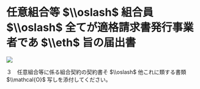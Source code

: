 # 任意組合等 $\\oslash$ 組合員 $\\oslash$ 全てが適格請求書発行事業者であ $\\eth$ 旨の届出書

![](https://www.nta.go.jp/tmp/dd66ad0d-b9fb-4931-ba36-094d995e6e53/images/ccdb27de431ad41dcde9918c39d89b1e787ce112dc9e88e34dfc292afffa0aec.jpg)

３　任意組合等に係る組合契約の契約書そ $\\oslash$ 他これに類する書類 $\\mathcal{O}$ 写しを添付してください。